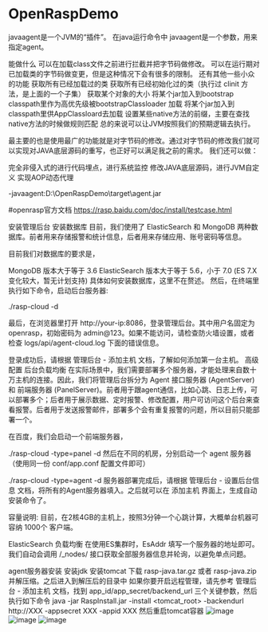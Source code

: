 # OpenRaspDemo
javaagent是一个JVM的“插件”。 在java运行命令中 javaagent是一个参数，用来指定agent。

能做什么
可以在加载class文件之前进行拦截并把字节码做修改。
可以在运行期对已加载类的字节码做变更，但是这种情况下会有很多的限制。
还有其他一些小众的功能
获取所有已经加载过的类
获取所有已经初始化过的类（执行过 clinit 方法，是上面的一个子集）
获取某个对象的大小
将某个jar加入到bootstrap classpath里作为高优先级被bootstrapClassloader 加载
将某个jar加入到classpath里供AppClassloard去加载
设置某些native方法的前缀，主要在查找native方法的时候做规则匹配
总的来说可以让JVM按照我们的预期逻辑去执行。

最主要的也是使用最广的功能就是对字节码的修改。通过对字节码的修改我们就可以实现对JAVA底层源码的重写，也正好可以满足我之前的需求。 我们还可以做：

完全非侵入式的进行代码埋点，进行系统监控
修改JAVA底层源码，进行JVM自定义
实现AOP动态代理


-javaagent:D:\OpenRaspDemo\target\agent.jar


#openrasp官方文档
https://rasp.baidu.com/doc/install/testcase.html

安装管理后台
安装数据库
目前，我们使用了 ElasticSearch 和 MongoDB 两种数据库。前者用来存储报警和统计信息，后者用来存储应用、账号密码等信息。

目前我们对数据库的要求是，

MongoDB 版本大于等于 3.6
ElasticSearch 版本大于等于 5.6，小于 7.0 (ES 7.X 变化较大，暂无计划支持)
具体如何安装数据库，这里不在赘述。
然后，在终端里执行如下命令，启动后台服务器:

./rasp-cloud -d

最后，在浏览器里打开 http://your-ip:8086，登录管理后台。其中用户名固定为 openrasp，初始密码为 admin@123。如果不能访问，请检查防火墙设置，或者检查 logs/api/agent-cloud.log 下面的错误信息。

登录成功后，请根据 管理后台 - 添加主机 文档，了解如何添加第一台主机。
高级配置
后台负载均衡
在实际场景中，我们需要部署多个服务器，才能处理来自数十万主机的连接。因此，我们将管理后台拆分为 Agent 接口服务器 (AgentServer) 和 前端服务器 (PanelServer)。前者用于跟agent通信，比如心跳、日志上传，可以部署多个；后者用于展示数据、定时报警、修改配置，用户可访问这个后台来查看报警。后者用于发送报警邮件，部署多个会有重复报警的问题，所以目前只能部署一个。

在百度，我们会启动一个前端服务器，

./rasp-cloud -type=panel -d
然后在不同的机房，分别启动一个 agent 服务器（使用同一份 conf/app.conf 配置文件即可）

./rasp-cloud -type=agent -d
服务器部署完成后，请根据 管理后台 - 设置后台信息 文档，将所有的Agent服务器填入。之后就可以在 添加主机 界面上，生成自动安装命令了。

容量说明: 目前，在2核4GB的主机上，按照3分钟一个心跳计算，大概单台机器可容纳 1000个 客户端。

ElasticSearch 负载均衡
在使用ES集群时，EsAddr 填写一个服务器的地址即可。我们自动会调用 /_nodes/ 接口获取全部服务器信息并轮询，以避免单点问题。

agent服务器安装
安装jdk
安装tomcat
下载 rasp-java.tar.gz 或者 rasp-java.zip 并解压缩。之后进入到解压后的目录中
如果你要开启远程管理，请先参考 管理后台 - 添加主机 文档，找到 app_id/app_secret/backend_url 三个关键参数，然后执行如下命令
java -jar RaspInstall.jar -install <tomcat_root> -backendurl http://XXX -appsecret XXX -appid XXX
然后重启tomcat容器
![image](https://user-images.githubusercontent.com/35843926/119291517-27d4e980-bc81-11eb-9511-f634cec92d27.png)
![image](https://user-images.githubusercontent.com/35843926/119291589-4a670280-bc81-11eb-9819-b0435788a59d.png)
![image](https://user-images.githubusercontent.com/35843926/119291795-ab8ed600-bc81-11eb-8f7f-57afdc67947e.png)

